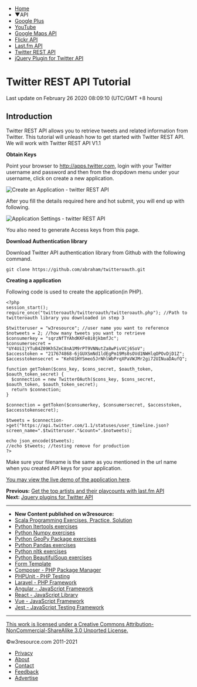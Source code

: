  


- [Home](/index.php)
- ▼API
- [Google Plus](/API/google-plus/tutorial.php)
- [YouTube](/API/youtube/tutorial.php)
- [Google Maps API](/API/google-maps/index.php)
- [Flickr API](/API/flickr/tutorial.php)
- [Last.fm API](/API/last.fm/tutorial.php)
- [Twitter REST API](/API/twitter-rest-api/)
- [jQuery Plugin for Twitter API](/API/twitter-rest-api/jquery-plugins.php)

# Twitter REST API Tutorial

Last update on February 26 2020 08:09:10 (UTC/GMT +8 hours)

<span class="underline"></span>

<span class="underline"></span>

## Introduction

Twitter REST API allows you to retrieve tweets and related information from Twitter. This tutorial will unleash how to get started with Twitter REST API. We will work with Twitter REST API V1.1

**Obtain Keys**

Point your browser to http://apps.twitter.com, login with your Twitter username and password and then from the dropdown menu under your username, click on create a new application.

![Create an Application - twitter REST API](https://www.w3resource.com/w3r_images/auth2.jpg)

After you fill the details required here and hot submit, you will end up with following.

![Application Settings - twitter REST API](https://www.w3resource.com/w3r_images/auth3.jpg)

You also need to generate Access keys from this page.

**Download Authentication library**

Download Twitter API authentication library from Github with the following command.

    git clone https://github.com/abraham/twitteroauth.git

**Creating a application**

Following code is used to create the application(in PHP).

    <?php
    session_start();
    require_once("twitteroauth/twitteroauth/twitteroauth.php"); //Path to twitteroauth library you downloaded in step 3

    $twitteruser = "w3resource"; //user name you want to reference
    $notweets = 2; //how many tweets you want to retrieve
    $consumerkey = "sqrzNfTYAhdKKFe8i0jkbmfJc";
    $consumersecret = "UY4UiIjYTuB4Z09Kh5ZeC8nA1M9rPT9VNNutZa8wPivVCj6SoV";
    $accesstoken = "217674868-6jGUXSmNd1ldEgPm19Ms0sOVd1NWHlqOPOvDjD1Z";
    $accesstokensecret = "KehU1HYSmeo5JrNhlWbPrqXPaVWJMr2gi72UINuaDAufQ";

    function getToken($cons_key, $cons_secret, $oauth_token, $oauth_token_secret) {
      $connection = new TwitterOAuth($cons_key, $cons_secret, $oauth_token, $oauth_token_secret);
      return $connection;
    }

    $connection = getToken($consumerkey, $consumersecret, $accesstoken, $accesstokensecret);

    $tweets = $connection->get("https://api.twitter.com/1.1/statuses/user_timeline.json?screen_name=".$twitteruser."&count=".$notweets);

    echo json_encode($tweets);
    //echo $tweets; //testing remove for production
    ?>

Make sure your filename is the same as you mentioned in the url name when you created API keys for your application.

[You may view the live demo of the application here](introduction-example.php).

**Previous:** [Get the top artists and their playcounts with last.fm API](https://www.w3resource.com/API/last.fm/tutorial.php)  
**Next:** [Jquery plugins for Twitter API](https://www.w3resource.com/API/twitter-rest-api/jquery-plugins.php)

---

<span class="underline"></span>

- **New Content published on w3resource:**
- [Scala Programming Exercises, Practice, Solution](https://www.w3resource.com/scala-exercises/index.php)
- [Python Itertools exercises](https://www.w3resource.com/python-exercises/itertools/index.php)
- [Python Numpy exercises](https://www.w3resource.com/python-exercises/numpy/index.php)
- [Python GeoPy Package exercises](https://www.w3resource.com/python-exercises/geopy/index.php)
- [Python Pandas exercises](https://www.w3resource.com/python-exercises/pandas/index.php)
- [Python nltk exercises](https://www.w3resource.com/python-exercises/nltk/index.php)
- [Python BeautifulSoup exercises](https://www.w3resource.com/python-exercises/BeautifulSoup/index.php)
- [Form Template](https://www.w3resource.com/form-template/)
- [Composer - PHP Package Manager](https://www.w3resource.com/php/composer/a-gentle-introduction-to-composer.php)
- [PHPUnit - PHP Testing](https://www.w3resource.com/php/PHPUnit/a-gentle-introduction-to-unit-test-and-testing.php)
- [Laravel - PHP Framework](https://www.w3resource.com/laravel/laravel-tutorial.php)
- [Angular - JavaScript Framework](https://www.w3resource.com/angular/getting-started-with-angular.php)
- [React - JavaScript Library](https://www.w3resource.com/react/react-js-overview.php)
- [Vue - JavaScript Framework](https://www.w3resource.com/vue/installation.php)
- [Jest - JavaScript Testing Framework](https://www.w3resource.com/jest/jest-getting-started.php)

---

 

[This work is licensed under a Creative Commons Attribution-NonCommercial-ShareAlike 3.0 Unported License.](https://creativecommons.org/licenses/by-nc-sa/3.0/deed.en_US)

©w3resource.com 2011-2021

- [Privacy](https://www.w3resource.com/privacy.php)
- [About](https://www.w3resource.com/about.php)
- [Contact](https://www.w3resource.com/contact.php)
- [Feedback](https://www.w3resource.com/feedback.php)
- [Advertise](https://www.w3resource.com/advertise.php)

